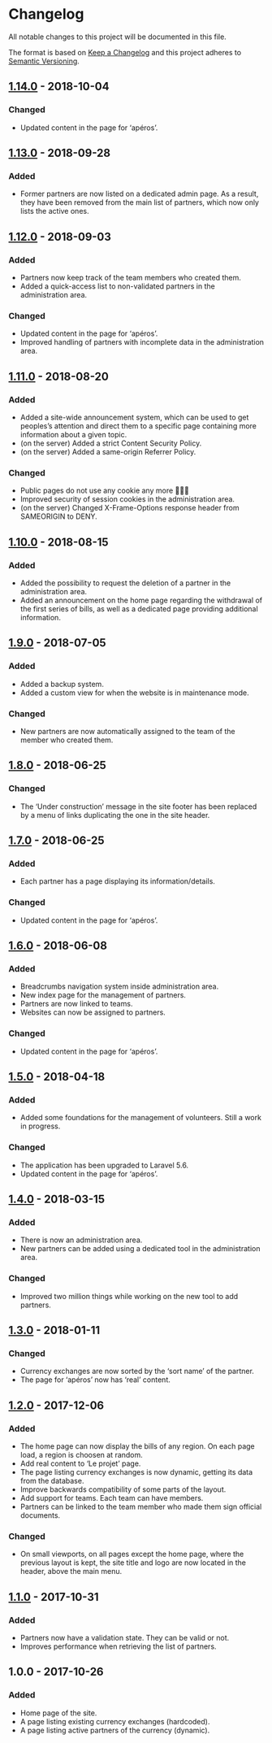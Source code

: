 # Changelog

All notable changes to this project will be documented in this file.

The format is based on
[Keep a Changelog](http://keepachangelog.com/en/1.0.0/ "The Keep a Changelog website")
and this project adheres to
[Semantic Versioning](http://semver.org/spec/v2.0.0.html "Semantic Versioning 2.0.0 specification").

## [1.14.0] - 2018-10-04
### Changed
- Updated content in the page for ‘apéros’.

## [1.13.0] - 2018-09-28
### Added
- Former partners are now listed on a dedicated admin page. As a result, they have been removed from the main list of partners, which now only lists the active ones.

## [1.12.0] - 2018-09-03
### Added
- Partners now keep track of the team members who created them.
- Added a quick-access list to non-validated partners in the administration area.

### Changed
- Updated content in the page for ‘apéros’.
- Improved handling of partners with incomplete data in the administration area.

## [1.11.0] - 2018-08-20
### Added
- Added a site-wide announcement system, which can be used to get peoples’s attention and direct them to a specific page containing more information about a given topic.
- (on the server) Added a strict Content Security Policy.
- (on the server) Added a same-origin Referrer Policy.

### Changed
- Public pages do not use any cookie any more 🍪🔥🎉
- Improved security of session cookies in the administration area.
- (on the server) Changed X-Frame-Options response header from SAMEORIGIN to DENY.

## [1.10.0] - 2018-08-15
### Added
- Added the possibility to request the deletion of a partner in the administration area.
- Added an announcement on the home page regarding the withdrawal of the first series of bills, as well as a dedicated page providing additional information.

## [1.9.0] - 2018-07-05
### Added
- Added a backup system.
- Added a custom view for when the website is in maintenance mode.

### Changed
- New partners are now automatically assigned to the team of the member who created them.

## [1.8.0] - 2018-06-25
### Changed
- The ‘Under construction’ message in the site footer has been replaced by a menu of links duplicating the one in the site header.

## [1.7.0] - 2018-06-25
### Added
- Each partner has a page displaying its information/details.

### Changed
- Updated content in the page for ‘apéros’.

## [1.6.0] - 2018-06-08
### Added
- Breadcrumbs navigation system inside administration area.
- New index page for the management of partners.
- Partners are now linked to teams.
- Websites can now be assigned to partners.

### Changed
- Updated content in the page for ‘apéros’.

## [1.5.0] - 2018-04-18
### Added
- Added some foundations for the management of volunteers. Still a work in progress.

### Changed
- The application has been upgraded to Laravel 5.6.
- Updated content in the page for ‘apéros’.

## [1.4.0] - 2018-03-15
### Added
- There is now an administration area.
- New partners can be added using a dedicated tool in the administration area.

### Changed
- Improved two million things while working on the new tool to add partners.

## [1.3.0] - 2018-01-11
### Changed
- Currency exchanges are now sorted by the ‘sort name’ of the partner.
- The page for ‘apéros’ now has ‘real’ content.

## [1.2.0] - 2017-12-06
### Added
- The home page can now display the bills of any region. On each page load, a region is choosen at random.
- Add real content to ‘Le projet’ page.
- The page listing currency exchanges is now dynamic, getting its data from the database.
- Improve backwards compatibility of some parts of the layout.
- Add support for teams. Each team can have members.
- Partners can be linked to the team member who made them sign official documents.

### Changed
- On small viewports, on all pages except the home page, where the previous layout is kept, the site title and logo are now located in the header, above the main menu.

## [1.1.0] - 2017-10-31
### Added
- Partners now have a validation state. They can be valid or not.
- Improves performance when retrieving the list of partners.

## 1.0.0 - 2017-10-26
### Added
- Home page of the site.
- A page listing existing currency exchanges (hardcoded).
- A page listing active partners of the currency (dynamic).

[1.14.0]: https://github.com/monnaie-valheureux/radisse/compare/v1.13.0...1.14.0
[1.13.0]: https://github.com/monnaie-valheureux/radisse/compare/v1.12.0...1.13.0
[1.12.0]: https://github.com/monnaie-valheureux/radisse/compare/v1.11.0...v1.12.0
[1.11.0]: https://github.com/monnaie-valheureux/radisse/compare/v1.10.0...v1.11.0
[1.10.0]: https://github.com/monnaie-valheureux/radisse/compare/v1.9.0...v1.10.0
[1.9.0]: https://github.com/monnaie-valheureux/radisse/compare/v1.8.0...v1.9.0
[1.8.0]: https://github.com/monnaie-valheureux/radisse/compare/v1.7.0...v1.8.0
[1.7.0]: https://github.com/monnaie-valheureux/radisse/compare/v1.6.0...v1.7.0
[1.6.0]: https://github.com/monnaie-valheureux/radisse/compare/v1.5.0...v1.6.0
[1.5.0]: https://github.com/monnaie-valheureux/radisse/compare/v1.4.0...v1.5.0
[1.4.0]: https://github.com/monnaie-valheureux/radisse/compare/v1.3.0...v1.4.0
[1.3.0]: https://github.com/monnaie-valheureux/radisse/compare/v1.2.0...v1.3.0
[1.2.0]: https://github.com/monnaie-valheureux/radisse/compare/v1.1.0...v1.2.0
[1.1.0]: https://github.com/monnaie-valheureux/radisse/compare/v1.0.0...v1.1.0
